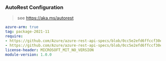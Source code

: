 ### AutoRest Configuration

> see https://aka.ms/autorest

``` yaml
azure-arm: true
tag: package-2021-11
require:
- https://github.com/Azure/azure-rest-api-specs/blob/0cc5e2efd6ffccf30e80d1e150b488dd87198b94/specification/eventhub/resource-manager/readme.md
- https://github.com/Azure/azure-rest-api-specs/blob/0cc5e2efd6ffccf30e80d1e150b488dd87198b94/specification/eventhub/resource-manager/readme.go.md
license-header: MICROSOFT_MIT_NO_VERSION
module-version: 1.0.0
```